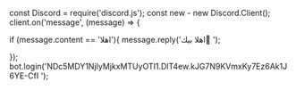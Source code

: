 const Discord = require('discord.js');
const new - new Discord.Client();
client.on('message', (message) => {

if (message.content == 'اهلا'){
    message.reply('اهلا بيك:handshake: ');

});
bot.login('NDc5MDY1NjIyMjkxMTUyOTI1.DlT4ew.kJG7N9KVmxKy7Ez6Ak1J6YE-CfI
');
